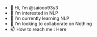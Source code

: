 - 👋 Hi, I’m @saiooo93y3
- 👀 I’m interested in NLP
- 🌱 I’m currently learning NLP
- 💞️ I’m looking to collaborate on Nothing
- 📫 How to reach me : Here

<!---
saiooo93y3/saiooo93y3 is a ✨ special ✨ repository because its `README.md` (this file) appears on your GitHub profile.
You can click the Preview link to take a look at your changes.
--->
